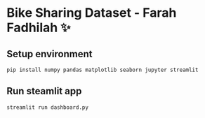 # Bike Sharing Dataset - Farah Fadhilah ✨

## Setup environment
```
pip install numpy pandas matplotlib seaborn jupyter streamlit
```

## Run steamlit app
```
streamlit run dashboard.py
```